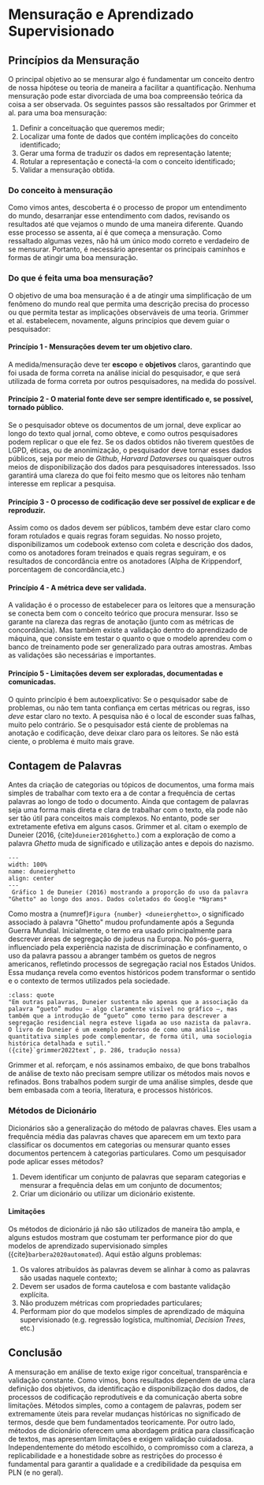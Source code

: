 # Mensuração e Aprendizado Supervisionado

## Princípios da Mensuração

O principal objetivo ao se mensurar algo é fundamentar um conceito dentro de nossa hipótese ou teoria de maneira a facilitar a quantificação. Nenhuma mensuração pode estar divorciada de uma boa compreensão teórica da coisa a ser observada. Os seguintes passos são ressaltados por Grimmer et al. para uma boa mensuração:

1. Definir a conceituação que queremos medir;
2. Localizar uma fonte de dados que contém implicações do conceito identificado;
3. Gerar uma forma de traduzir os dados em representação latente;
4. Rotular a representação e conectá-la com o conceito identificado;
5. Validar a mensuração obtida.

### Do conceito à mensuração

Como vimos antes, descoberta é o processo de propor um entendimento do mundo, desarranjar esse entendimento com dados, revisando os resultados até que vejamos o mundo de uma maneira diferente. Quando esse processo se assenta, aí é que começa a mensuração. Como ressaltado algumas vezes, não há um único modo correto e verdadeiro de se mensurar. Portanto, é necessário apresentar os principais caminhos e formas de atingir uma boa mensuração.

### Do que é feita uma boa mensuração?

O objetivo de uma boa mensuração é a de atingir uma simplificação de um fenômeno do mundo real que permita uma descrição precisa do processo ou que permita testar as implicações observáveis de uma teoria. Grimmer et al. estabelecem, novamente, alguns princípios que devem guiar o pesquisador:

#### Princípio 1 - Mensurações devem ter um objetivo claro.

A medida/mensuração deve ter **escopo** e **objetivos** claros, garantindo que foi usada de forma correta na análise inicial do pesquisador, e que será utilizada de forma correta por outros pesquisadores, na medida do possível.

#### Princípio 2 - O material fonte deve ser sempre identificado e, se possível, tornado público.

Se o pesquisador obteve os documentos de um jornal, deve explicar ao longo do texto qual jornal, como obteve, e como outros pesquisadores podem replicar o que ele fez. Se os dados obtidos não tiverem questões de LGPD, éticas, ou de anonimização, o pesquisador deve tornar esses dados públicos, seja por meio de *Github*, *Harvard Dataverses* ou quaisquer outros meios de disponibilização dos dados para pesquisadores interessados. Isso garantirá uma clareza do que foi feito mesmo que os leitores não tenham interesse em replicar a pesquisa.

#### Princípio 3 - O processo de codificação deve ser possível de explicar e de reproduzir.

Assim como os dados devem ser públicos, também deve estar claro como foram rotulados e quais regras foram seguidas. No nosso projeto, disponibilizamos um codebook extenso com coleta e descrição dos dados, como os anotadores foram treinados e quais regras seguiram, e os resultados de concordância entre os anotadores (Alpha de Krippendorf, porcentagem de concordância,etc.)

#### Princípio 4 - A métrica deve ser validada.

A validação é o processo de estabelecer para os leitores que a mensuração se conecta bem com o conceito teórico que procura mensurar. Isso se garante na clareza das regras de anotação (junto com as métricas de concordância). Mas também existe a validação dentro do aprendizado de máquina, que consiste em testar o quanto o que o modelo aprendeu com o banco de treinamento pode ser generalizado para outras amostras. Ambas as validações são necessárias e importantes.

#### Princípio 5 - Limitações devem ser exploradas, documentadas e comunicadas.

O quinto princípio é bem autoexplicativo: Se o pesquisador sabe de problemas, ou não tem tanta confiança em certas métricas ou regras, isso *deve* estar claro no texto. A pesquisa não é o local de esconder suas falhas, muito pelo contrário. Se o pesquisador está ciente de problemas na anotação e codificação, deve deixar claro para os leitores. Se não está ciente, o problema é muito mais grave.

## Contagem de Palavras

Antes da criação de categorias ou tópicos de documentos, uma forma mais simples de trabalhar com texto era a de contar a frequência de certas palavras ao longo de todo o documento. Ainda que contagem de palavras seja uma forma mais direta e clara de trabalhar com o texto, ela pode não ser tão útil para conceitos mais complexos. No entanto, pode ser extretamente efetiva em alguns casos. Grimmer et al. citam o exemplo de Duneier (2016, {cite}`duneier2016ghetto`.) com a exploração de como a palavra *Ghetto* muda de significado e utilização antes e depois do nazismo.


```{figure} ../aula3/images/ghetto.png
---
width: 100%
name: duneierghetto
align: center
---
 Gráfico 1 de Duneier (2016) mostrando a proporção do uso da palavra "Ghetto" ao longo dos anos. Dados coletados do Google *Ngrams*

```

Como mostra a {numref}`Figura {number} <duneierghetto>`, o significado associado à palavra "Ghetto" mudou profundamente após a Segunda Guerra Mundial. Inicialmente, o termo era usado principalmente para descrever áreas de segregação de judeus na Europa. No pós-guerra, influenciado pela experiência nazista de discriminação e confinamento, o uso da palavra passou a abranger também os guetos de negros americanos, refletindo processos de segregação racial nos Estados Unidos. Essa mudança revela como eventos históricos podem transformar o sentido e o contexto de termos utilizados pela sociedade.


```{admonition} 💬 Com a palavra, os autores:
:class: quote
"Em outras palavras, Duneier sustenta não apenas que a associação da palavra “gueto” mudou — algo claramente visível no gráfico —, mas também que a introdução de “gueto” como termo para descrever a segregação residencial negra esteve ligada ao uso nazista da palavra. O livro de Duneier é um exemplo poderoso de como uma análise quantitativa simples pode complementar, de forma útil, uma sociologia histórica detalhada e sutil."
({cite}`grimmer2022text`, p. 286, tradução nossa)
```

Grimmer et al. reforçam, e nós assinamos embaixo, de que bons trabalhos de análise de texto não precisam sempre utilizar os métodos mais novos e refinados. Bons trabalhos podem surgir de uma análise simples, desde que bem embasada com a teoria, literatura, e processos históricos.

### Métodos de Dicionário

Dicionários são a generalização do método de palavras chaves. Eles usam a frequência média das palavras chaves que aparecem em um texto para classificar os documentos em categorias ou mensurar quanto esses documentos pertencem à categorias particulares. Como um pesquisador pode aplicar esses métodos?

1. Devem identificar um conjunto de palavras que separam categorias e mensurar a frequência delas em um conjunto de documentos;
2. Criar um dicionário ou utilizar um dicionário existente.

#### Limitações

Os métodos de dicionário já não são utilizados de maneira tão ampla, e alguns estudos mostram que costumam ter performance pior do que modelos de aprendizado supervisionado simples ({cite}`barbera2020automated`). Aqui estão alguns problemas:

1. Os valores atribuídos às palavras devem se alinhar à como as palavras são usadas naquele contexto;
2. Devem ser usados de forma cautelosa e com bastante validação explícita.
3. Não produzem métricas com propriedades particulares;
4. Performam pior do que modelos simples de aprendizado de máquina supervisionado (e.g. regressão logística, multinomial, *Decision Trees*, etc.)

## Conclusão

A mensuração em análise de texto exige rigor conceitual, transparência e validação constante. Como vimos, bons resultados dependem de uma clara definição dos objetivos, da identificação e disponibilização dos dados, de processos de codificação reprodutíveis e da comunicação aberta sobre limitações. Métodos simples, como a contagem de palavras, podem ser extremamente úteis para revelar mudanças históricas no significado de termos, desde que bem fundamentados teoricamente. Por outro lado, métodos de dicionário oferecem uma abordagem prática para classificação de textos, mas apresentam limitações e exigem validação cuidadosa. Independentemente do método escolhido, o compromisso com a clareza, a replicabilidade e a honestidade sobre as restrições do processo é fundamental para garantir a qualidade e a credibilidade da pesquisa em PLN (e no geral).

